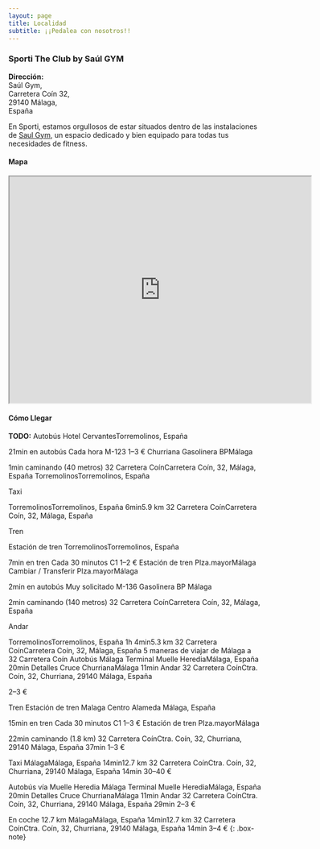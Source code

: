 ```yaml
---
layout: page
title: Localidad
subtitle: ¡¡Pedalea con nosotros!!
---
```


### Sporti The Club by Saúl GYM
**Dirección:**  
Saúl Gym,  
Carretera Coín 32,  
29140 Málaga,  
España  

En Sporti, estamos orgullosos de estar situados dentro de las instalaciones de [Saul Gym](https://fitness-saul-gym.negocio.site/), un espacio dedicado y bien equipado para todas tus necesidades de fitness.

#### Mapa
<iframe src="https://www.google.com/maps/embed?pb=!1m14!1m8!1m3!1d12802.377184792325!2d-4.4930658!3d36.6602096!3m2!1i1024!2i768!4f13.1!3m3!1m2!1s0xd72fa33d7ca3445%3A0x87528011e1a3825a!2sSaul%20Fitness%20Gym!5e0!3m2!1sen!2sch!4v1704313350398!5m2!1sen!2sch" style="text-align:center;" width="600" height="450" style="border:0;" allowfullscreen="" loading="lazy"></iframe>

#### Cómo Llegar

**TODO:** Autobús
Hotel CervantesTorremolinos, España

21min en autobús Cada hora
M-123
1–3 €
Churriana Gasolinera BPMálaga

1min caminando (40 metros)
32 Carretera CoínCarretera Coín, 32, Málaga, España
TorremolinosTorremolinos, España

Taxi

TorremolinosTorremolinos, España
6min5.9 km
32 Carretera CoínCarretera Coín, 32, Málaga, España


Tren

Estación de tren TorremolinosTorremolinos, España

7min en tren Cada 30 minutos
C1
1–2 €
Estación de tren Plza.mayorMálaga
Cambiar / Transferir
Plza.mayorMálaga

2min en autobús Muy solicitado
M-136
Gasolinera BP Málaga

2min caminando (140 metros)
32 Carretera CoínCarretera Coín, 32, Málaga, España


Andar

TorremolinosTorremolinos, España
1h 4min5.3 km
32 Carretera CoínCarretera Coín, 32, Málaga, España
5 maneras de viajar de Málaga a 32 Carretera Coín
Autobús
Málaga Terminal Muelle HerediaMálaga, España
20min
Detalles
Cruce ChurrianaMálaga
11min Andar
32 Carretera CoínCtra. Coín, 32, Churriana, 29140 Málaga, España

2–3 €

Tren
Estación de tren Malaga Centro Alameda Málaga, España

15min en tren Cada 30 minutos
C1
1–3 €
Estación de tren Plza.mayorMálaga

22min caminando (1.8 km)
32 Carretera CoínCtra. Coín, 32, Churriana, 29140 Málaga, España
37min
1–3 €

Taxi
MálagaMálaga, España
14min12.7 km
32 Carretera CoínCtra. Coín, 32, Churriana, 29140 Málaga, España
14min
30–40 €

Autobús vía Muelle Heredia
Málaga Terminal Muelle HerediaMálaga, España
20min
Detalles
Cruce ChurrianaMálaga
11min Andar
32 Carretera CoínCtra. Coín, 32, Churriana, 29140 Málaga, España
29min
2–3 €

En coche 12.7 km
MálagaMálaga, España
14min12.7 km
32 Carretera CoínCtra. Coín, 32, Churriana, 29140 Málaga, España
14min
3–4 €
{: .box-note}
